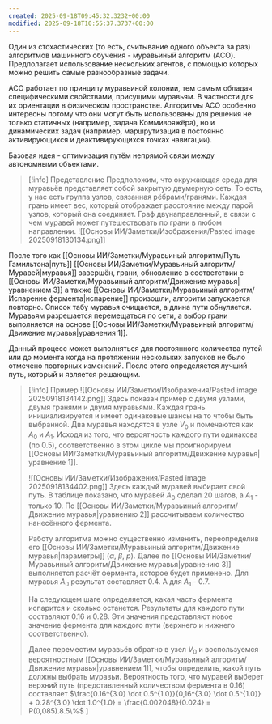 ```yaml
---
created: 2025-09-18T09:45:32.3232+00:00
modified: 2025-09-18T10:55:37.3737+00:00
---
```

Один из стохастических (то есть, считывание одного объекта за раз) алгоритмов машинного обучения - муравьиный алгоритм (ACO). Предполагает использование нескольких агентов, с помощью которых можно решить самые разнообразные задачи. 

ACO работает по принципу муравьиной колонии, тем самым обладая специфическими свойствами, присущими муравьям. В частности для их ориентации в физическом пространстве. Алгоритмы ACO особенно интересны потому что они могут быть использованы для решения не только статичных (например, задача Коммивояжёра), но и динамических задач (например, маршрутизация в постоянно активирующихся и деактивирующихся точках навигации).

Базовая идея - оптимизация путём непрямой связи между автономными объектами. 

> [!info] Представление
> Предположим, что окружающая среда для муравьёв представляет собой закрытую двумерную сеть. То есть, у нас есть группа узлов, связанная рёбрами/гранями. Каждая грань имеет вес, который отображает расстояние между парой узлов, который она соединяет. Граф двунаправленный, в связи с чем муравей может путешествовать по грани в любом направлении. 
> ![[Основы ИИ/Заметки/Изображения/Pasted image 20250918130134.png]]

После того как [[Основы ИИ/Заметки/Муравьиный алгоритм/Путь Гамильтона|путь]] [[Основы ИИ/Заметки/Муравьиный алгоритм/Муравей|муравья]] завершён, грани, обновление в соответствии с [[Основы ИИ/Заметки/Муравьиный алгоритм/Движение муравья|уравнением 3]] а также [[Основы ИИ/Заметки/Муравьиный алгоритм/Испарение фермента|испарение]] произошли, алгоритм запускается повторно. Список табу муравья очищается, а длина пути обнуляется. Муравьям разрешается перемещаться по сети, а выбор грани выполняется на основе [[Основы ИИ/Заметки/Муравьиный алгоритм/Движение муравья|уравнения 1]]. 

Данный процесс может выполняться для постоянного количества путей или до момента когда на протяжении нескольких запусков не было отмечено повторных изменений. После этого определяется лучший путь, который и является решающим. 

> [!info] Пример
> ![[Основы ИИ/Заметки/Изображения/Pasted image 20250918134142.png]]
> Здесь показан пример с двумя узлами, двумя гранями и двумя муравьями. Каждая грань инициализируется и имеет одинаковые шансы на то чтобы быть выбранной. Два муравья находятся в узле $V_0$ и помечаются как $A_0$ и $A_1$. Исходя из того, что вероятность каждого пути одинакова (по 0.5), соответственно в этом цикле мы проигнорируем [[Основы ИИ/Заметки/Муравьиный алгоритм/Движение муравья|уравнение 1]]. 
> 
> ![[Основы ИИ/Заметки/Изображения/Pasted image 20250918134402.png]]
> Здесь каждый муравей выбирает свой путь. В таблице показано, что муравей $A_0$ сделал 20 шагов, а $A_1$ - только 10. По [[Основы ИИ/Заметки/Муравьиный алгоритм/Движение муравья|уравнению 2]] рассчитываем количество нанесённого фермента. 
> 
> Работу алгоритма можно существенно изменить, переопределив его [[Основы ИИ/Заметки/Муравьиный алгоритм/Движение муравья|параметры]] ($\alpha$, $\beta$, $p$). Далее по [[Основы ИИ/Заметки/Муравьиный алгоритм/Движение муравья|уравнению 3]] выполняется расчёт фермента, которое будет применено. Для муравья $A_0$ результат составляет $0.4$. А для $A_1$ - $0.7$. 
> 
> На следующем шаге определяется, какая часть фермента испарится и сколько останется. Результаты для каждого пути составляют $0.16$ и $0.28$. Эти значения представляют новое значение фермента для каждого пути (верхнего и нижнего соответственно). 
> 
> Далее переместим муравьёв обратно в узел $V_0$ и воспользуемся вероятностным [[Основы ИИ/Заметки/Муравьиный алгоритм/Движение муравья|уравнением 1]], чтобы определить, какой путь должны выбрать муравьи. Вероятность того, что муравей выберет верхний путь (представленный количеством фермента в $0.16$) составляет $\frac{0.16^{3.0} \dot 0.5^{1.0}}{0,16^{3.0} \dot 0.5^{1.0}} + 0.28^{3.0} \dot
1.0^{1.0} = \frac{0.002048}{0.024} = P(0,085).8.5\%$
]


